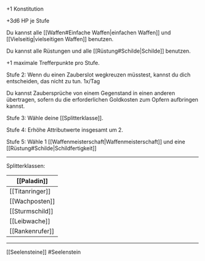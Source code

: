+1 Konstitution

+3d6 HP je Stufe


Du kannst alle [[Waffen#Einfache Waffen|einfachen Waffen]] und [[Vielseitig|vielseitigen Waffen]] benutzen.

Du kannst alle Rüstungen und alle [[Rüstung#Schilde|Schilde]] benutzen.

+1 maximale Trefferpunkte pro Stufe.


Stufe 2: 
Wenn du einen Zauberslot wegkreuzen müsstest, kannst du dich entscheiden, das nicht zu tun. 1x/Tag

Du kannst Zaubersprüche von einem Gegenstand in einen anderen übertragen, sofern du die erforderlichen Goldkosten zum Opfern aufbringen kannst. 

Stufe 3: 
Wähle deine [[Splitterklasse]].

Stufe 4: 
Erhöhe Attributwerte insgesamt um 2.

Stufe 5: 
Wähle 1 [[Waffenmeisterschaft|Waffenmeisterschaft]] und eine [[Rüstung#Schilde|Schildfertigkeit]]

---

Splitterklassen:

| [[Paladin]]     |
| --------------- |
| [[Titanringer]] |
| [[Wachposten]]  |
| [[Sturmschild]] |
| [[Leibwache]]   |
| [[Rankenrufer]] |


---
[[Seelensteine]]
#Seelenstein


